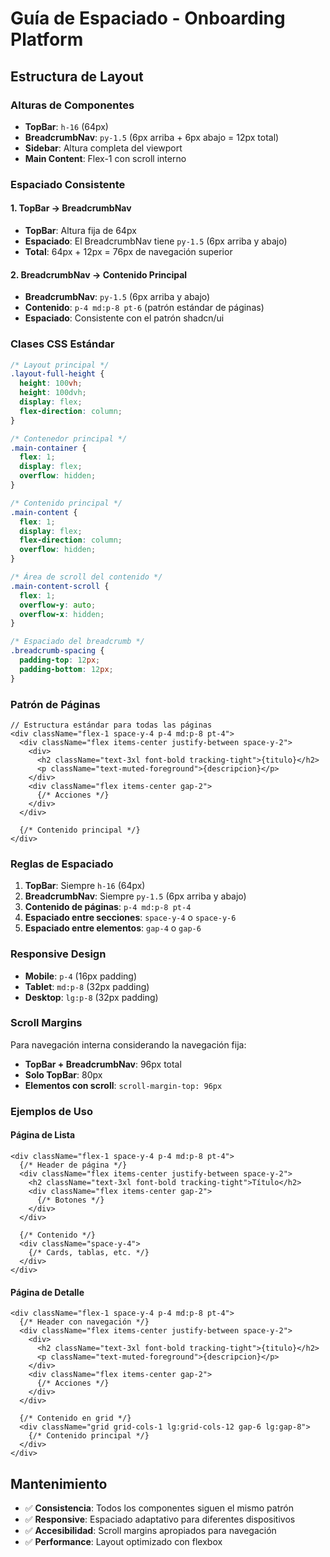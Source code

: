 # Guía de Espaciado - Onboarding Platform

## Estructura de Layout

### Alturas de Componentes
- **TopBar**: `h-16` (64px)
- **BreadcrumbNav**: `py-1.5` (6px arriba + 6px abajo = 12px total)
- **Sidebar**: Altura completa del viewport
- **Main Content**: Flex-1 con scroll interno

### Espaciado Consistente

#### 1. TopBar → BreadcrumbNav
- **TopBar**: Altura fija de 64px
- **Espaciado**: El BreadcrumbNav tiene `py-1.5` (6px arriba y abajo)
- **Total**: 64px + 12px = 76px de navegación superior

#### 2. BreadcrumbNav → Contenido Principal
- **BreadcrumbNav**: `py-1.5` (6px arriba y abajo)
- **Contenido**: `p-4 md:p-8 pt-6` (patrón estándar de páginas)
- **Espaciado**: Consistente con el patrón shadcn/ui

### Clases CSS Estándar

```css
/* Layout principal */
.layout-full-height {
  height: 100vh;
  height: 100dvh;
  display: flex;
  flex-direction: column;
}

/* Contenedor principal */
.main-container {
  flex: 1;
  display: flex;
  overflow: hidden;
}

/* Contenido principal */
.main-content {
  flex: 1;
  display: flex;
  flex-direction: column;
  overflow: hidden;
}

/* Área de scroll del contenido */
.main-content-scroll {
  flex: 1;
  overflow-y: auto;
  overflow-x: hidden;
}

/* Espaciado del breadcrumb */
.breadcrumb-spacing {
  padding-top: 12px;
  padding-bottom: 12px;
}
```

### Patrón de Páginas

```tsx
// Estructura estándar para todas las páginas
<div className="flex-1 space-y-4 p-4 md:p-8 pt-4">
  <div className="flex items-center justify-between space-y-2">
    <div>
      <h2 className="text-3xl font-bold tracking-tight">{titulo}</h2>
      <p className="text-muted-foreground">{descripcion}</p>
    </div>
    <div className="flex items-center gap-2">
      {/* Acciones */}
    </div>
  </div>
  
  {/* Contenido principal */}
</div>
```

### Reglas de Espaciado

1. **TopBar**: Siempre `h-16` (64px)
2. **BreadcrumbNav**: Siempre `py-1.5` (6px arriba y abajo)
3. **Contenido de páginas**: `p-4 md:p-8 pt-4`
4. **Espaciado entre secciones**: `space-y-4` o `space-y-6`
5. **Espaciado entre elementos**: `gap-4` o `gap-6`

### Responsive Design

- **Mobile**: `p-4` (16px padding)
- **Tablet**: `md:p-8` (32px padding)
- **Desktop**: `lg:p-8` (32px padding)

### Scroll Margins

Para navegación interna considerando la navegación fija:
- **TopBar + BreadcrumbNav**: 96px total
- **Solo TopBar**: 80px
- **Elementos con scroll**: `scroll-margin-top: 96px`

### Ejemplos de Uso

#### Página de Lista
```tsx
<div className="flex-1 space-y-4 p-4 md:p-8 pt-4">
  {/* Header de página */}
  <div className="flex items-center justify-between space-y-2">
    <h2 className="text-3xl font-bold tracking-tight">Título</h2>
    <div className="flex items-center gap-2">
      {/* Botones */}
    </div>
  </div>
  
  {/* Contenido */}
  <div className="space-y-4">
    {/* Cards, tablas, etc. */}
  </div>
</div>
```

#### Página de Detalle
```tsx
<div className="flex-1 space-y-4 p-4 md:p-8 pt-4">
  {/* Header con navegación */}
  <div className="flex items-center justify-between space-y-2">
    <div>
      <h2 className="text-3xl font-bold tracking-tight">{titulo}</h2>
      <p className="text-muted-foreground">{descripcion}</p>
    </div>
    <div className="flex items-center gap-2">
      {/* Acciones */}
    </div>
  </div>
  
  {/* Contenido en grid */}
  <div className="grid grid-cols-1 lg:grid-cols-12 gap-6 lg:gap-8">
    {/* Contenido principal */}
  </div>
</div>
```

## Mantenimiento

- ✅ **Consistencia**: Todos los componentes siguen el mismo patrón
- ✅ **Responsive**: Espaciado adaptativo para diferentes dispositivos
- ✅ **Accesibilidad**: Scroll margins apropiados para navegación
- ✅ **Performance**: Layout optimizado con flexbox 